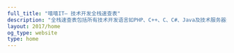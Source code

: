 ```yaml
---
full_title: "嘻嘻IT— 技术开发全栈速查表"
description: "全栈速查表包括所有技术开发语言如PHP、C++、C、C#、Java及技术服务器开发相关的文档，文档以简单直观的例子说明用法，直接在开发设计中使用，减少文档查询使用的时间。"
layout: 2017/home
og_type: website
type: home
---
```

